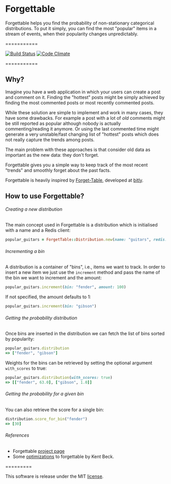 Forgettable
===========


Forgettable helps you find the probability of non-stationary categorical distributions.
To put it simply, you can find the most "popular" items in a stream of events, when their popularity changes unpredictably.


===========

[![Build Status](https://travis-ci.org/ncalca/forgettable.svg?branch=master)](https://travis-ci.org/ncalca/forgettable)
[![Code Climate](https://codeclimate.com/github/ncalca/forgettable/badges/gpa.svg)](https://codeclimate.com/github/ncalca/forgettable)

===========



## Why?

Imagine you have a web application in which your users can create a post and comment on it. Finding the "hottest" posts might be simply achieved by finding the most commented posts or most recently commented posts.

While these solution are simple to implement and work in many cases, they have some drawbacks. For example a post with a lot of _old_ comments might be still reported as popular although nobody is actually commenting/reading it anymore. Or using the last commented time might generate a very unstable/fast changing list of "hottest" posts which does not really capture the trends among posts.

The main problem with these approaches is that consider old data as important as the new data: they don't forget.

Forgettable gives you a simple way to keep track of the most recent "trends" and smoothly forget about the past facts.

Forgettable is heavily inspired by [Forget-Table](https://github.com/bitly/forgettable), developed at [bitly](https://bitly.com).



## How to use Forgettable?

###### Creating a new distribution
The main concept used in Forgettable is a distribution which is initialised with a name and a Redis client:


```ruby
popular_guitars = ForgetTable::Distribution.new(name: "guitars", redis: redis)
```


###### Incrementing a bin
A distribution is a container of "bins", i.e., items we want to track.
In order to insert a new item we just use the `increment` method and pass the name of the bin we want to increment and the amount:


```ruby
popular_guitars.increment(bin: "fender", amount: 100)
```
If not specified, the amount defaults to 1:

```ruby
popular_guitars.increment(bin: "gibson")
```

###### Getting the probability distribution
Once bins are inserted in the distribution we can fetch the list of bins sorted by popularity:

```ruby
popular_guitars.distribution
=> ["fender", "gibson"]
```

Weights for the bins can be retrieved by setting the optional argument `with_scores` to true:

```ruby
popular_guitars.distribution(with_scores: true)
=> [["fender", 63.0], ["gibson", 1.0]]
```


###### Getting the probability for a given bin
You can also retrieve the score for a single bin:

```ruby
distribution.score_for_bin("fender")
=> [30]
```


###### References
- Forgettable [project page](http://bitly.github.io/forgettable/)
- Some [optimizations](https://www.facebook.com/notes/kent-beck/forgettable-a-data-structure-for-tracking-recent-activity/532685556764313) to forgettable by Kent Beck.

=========

This software is release under the MIT [license](http://opensource.org/licenses/MIT).
